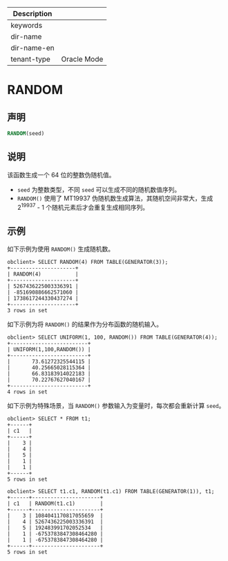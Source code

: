| Description   |                 |
|---------------|-----------------|
| keywords      |                 |
| dir-name      |                 |
| dir-name-en   |                 |
| tenant-type   | Oracle Mode     |

# RANDOM

## 声明

```sql
RANDOM(seed)
```

## 说明

该函数生成一个 64 位的整数伪随机值。

* `seed` 为整数类型，不同 `seed` 可以生成不同的随机数值序列。
* `RANDOM()` 使用了 MT19937 伪随机数生成算法，其随机空间非常大，生成 2<sup>19937</sup> - 1 个随机元素后才会重复生成相同序列。

## 示例

如下示例为使用 `RANDOM()` 生成随机数。

```shell
obclient> SELECT RANDOM(4) FROM TABLE(GENERATOR(3));
+---------------------+
| RANDOM(4)           |
+---------------------+
| 5267436225003336391 |
| -851690886662571060 |
| 1738617244330437274 |
+---------------------+
3 rows in set
```

如下示例为将 `RANDOM()` 的结果作为分布函数的随机输入。

```shell
obclient> SELECT UNIFORM(1, 100, RANDOM()) FROM TABLE(GENERATOR(4));
+-------------------------+
| UNIFORM(1,100,RANDOM()) |
+-------------------------+
|       73.61272325544115 |
|       40.25665028115364 |
|       66.83183914022183 |
|       70.22767627040167 |
+-------------------------+
4 rows in set
```

如下示例为特殊场景，当 `RANDOM()` 参数输入为变量时，每次都会重新计算 `seed`。

```shell
obclient> SELECT * FROM t1;
+------+
| c1   |
+------+
|    3 |
|    4 |
|    5 |
|    1 |
|    1 |
+------+
5 rows in set

obclient> SELECT t1.c1, RANDOM(t1.c1) FROM TABLE(GENERATOR(1)), t1;
+------+----------------------+
| c1   | RANDOM(t1.c1)        |
+------+----------------------+
|    3 | 1084041170817055659  |
|    4 | 5267436225003336391  |
|    5 | 192483991702052534   |
|    1 | -6753783847308464280 |
|    1 | -6753783847308464280 |
+------+----------------------+
5 rows in set
```
